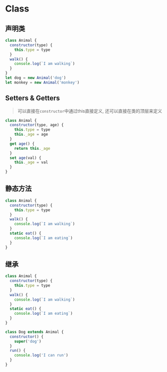 # Class

## 声明类

```js
class Animal {
  constructor(type) {
    this.type = type
  }
  walk() {
    console.log(`I am walking`)
  }
}
let dog = new Animal('dog')
let monkey = new Animal('monkey')
```

## Setters & Getters

> 可以直接在`constructor`中通过this直接定义, 还可以直接在类的顶层来定义

```js
class Animal {
  constructor(type, age) {
    this.type = type
    this._age = age
  }
  get age() {
    return this._age
  }
  set age(val) {
    this._age = val
  }
}
```

## 静态方法

```js
class Animal {
  constructor(type) {
    this.type = type
  }
  walk() {
    console.log(`I am walking`)
  }
  static eat() {
    console.log(`I am eating`)
  }
}
```

## 继承

```js
class Animal {
  constructor(type) {
    this.type = type
  }
  walk() {
    console.log(`I am walking`)
  }
  static eat() {
    console.log(`I am eating`)
  }
}

class Dog extends Animal {
  constructor() {
    super('dog')
  }
  run() {
    console.log('I can run')
  }
}
```
